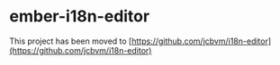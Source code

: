 # ember-i18n-editor

This project has been moved to [https://github.com/jcbvm/i18n-editor](https://github.com/jcbvm/i18n-editor)

